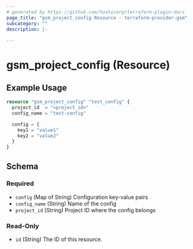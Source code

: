 ```yaml
---
# generated by https://github.com/hashicorp/terraform-plugin-docs
page_title: "gsm_project_config Resource - terraform-provider-gsm"
subcategory: ""
description: |-
  
---
```


# gsm_project_config (Resource)



## Example Usage

```terraform
resource "gsm_project_config" "test_config" {
  project_id  = "<project_id>"
  config_name = "test-config"

  config = {
    key1 = "value1"
    key2 = "value2"
  }
}
```

<!-- schema generated by tfplugindocs -->
## Schema

### Required

- `config` (Map of String) Configuration key-value pairs
- `config_name` (String) Name of the config
- `project_id` (String) Project ID where the config belongs

### Read-Only

- `id` (String) The ID of this resource.
